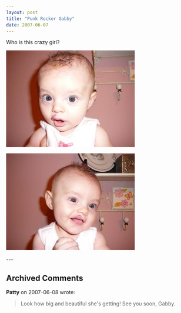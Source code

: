 ```yaml
---
layout: post
title: "Punk Rocker Gabby"
date: 2007-06-07
---
```


<p>Who is this crazy girl?</p>
<p><img alt="" height="263" src="/assets/images/2007-06-07-P1000713(Custom).jpg" width="350"/> </p>
<p><img alt="" height="263" src="/assets/images/2007-06-07-P1000710(Custom).jpg" width="350"/></p>
---

## Archived Comments

**Patty** on 2007-06-08 wrote:

> Look how big and beautiful she's getting! See you soon, Gabby.<br>

